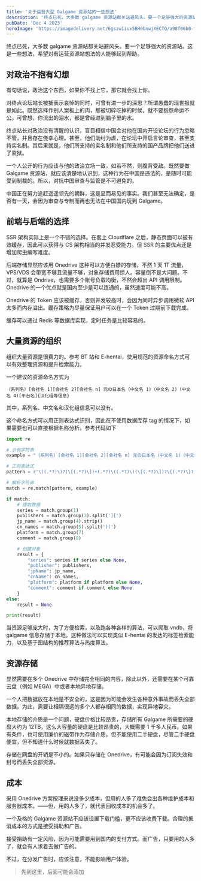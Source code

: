 ```yaml
---
title: '关于运营大型 Galgame 资源站的一些想法'
description: '终点已死，大多数 galgame 资源站都关站避风头。要一个足够强大的资源站。这是一些想法，希望对有运营资源站想法的人能够起到帮助。'
pubDate: 'Dec 4 2023'
heroImage: 'https://imagedelivery.net/6gszw1iux5BH0bnwjXECTQ/a98f06b0-f3f7-4aea-4af7-53f216e43300/small'
---
```


终点已死，大多数 galgame 资源站都关站避风头。要一个足够强大的资源站。这是一些想法，希望对有运营资源站想法的人能够起到帮助。

## 对政治不抱有幻想

有句话说，政治这个东西，如果你不找上它，那它就会找上你。

对终点论坛站长被捕表示哀悼的同时，可曾有进一步的深思？所谓愚蠢的现世报就是如此。既然选择作别人案板上的肉，那被切碎吃掉的时候，就不要抱怨命运不公。可曾想，你流出的泪水，都是曾经进到脑子里的水。

终点站长对政治没有清醒的认识，盲目相信中国会对他在国内开设论坛的行为忽略不管，并且存在侥幸心理。甚至，他们助纣为虐，在论坛中开启言论审查，甚至支持实名制。其后果就是，他们所支持的实名制和他们所支持的国产品牌把他们送进了监狱。

一个人公开的行为应该与他的政治立场一致，如若不然，则腹背受敌。既然要做 Galgame 资源站，就应该清楚地认识到，这种行为在中国是违法的，是随时可能受到制裁的。所以，对抗中国审查与监管是不可避免的。

中国正在努力追赶遥遥领先的朝鲜，这是显而易见的事实。我们甚至无法确定，是否有一天，会因为审查与专制而再也无法在中国国内玩到 Galgame。

## 前端与后端的选择

SSR 架构实际上是一个不错的选择。在套上 Cloudflare 之后，静态页面可以被有效缓存，因此可以获得与 CS 架构相当的并发忍受能力。但 SSR 的主要优点还是增加爬虫编写难度。

后端存储显然应该用 Onedrive 这种可以方便白嫖的存储，不然 1 天 1T 流量，VPS/VDS 会带宽不够且流量不够，对象存储费用惊人。容量倒不是大问题。不过，就算是 Ondrive，也需要多个账号负载均衡，不然会超出 API 调用限制。Onedrive 的一个优点就是国内至少是可以连通的，虽然速度可能不高。

Onedrive 的 Token 应该被缓存，否则并发较高时，会因为同时异步调用微软 API 太多而内存溢出。缓存策略为尽量保证用户可以在一个 Token 过期前下载完成。

缓存可以通过 Redis 等数据库实现，定时任务是比较容易的。

## 大量资源的组织

组织大量资源是很费力的。参考 BT 站和 E-hentai，使用规范的资源命名方式可以有效整理资源和提升检索能力。

一个建议的资源命名方式为

`（系列名）[会社名 1][会社名 2][会社名 n] 元の日本名（中文名 1)（中文名 2)（中文名 4)[平台名]{汉化组等信息}`

其中，系列名、中文名和汉化组信息可以没有。

这个命名方式可以用正则表达式识别，因此在不使用数据库存 tag 的情况下，如果需要也可以直接根据名称分析。参考代码如下

```python
import re

# 示例字符串
example = "（系列名）[会社名 1][会社名 2][会社名 n] 元の日本名（中文名 1)（中文名 2)（中文名 4)[平台名]{汉化组等信息}"

# 正则表达式
pattern = r'\((.*?)\)?(\[(.*?)\])+(.*?)\((.*?)\)(\[(.*?)\])?\{(.*?)\}?'

# 解析字符串
match = re.match(pattern, example)

if match:
    # 提取数据
    series = match.group(1)
    publishers = match.group(3).split('][')
    jp_name = match.group(4).strip()
    cn_names = match.group(5).split(')(')
    platform = match.group(7)
    comment = match.group(8)

    # 创建对象
    result = {
        "series": series if series else None,
        "publisher": publishers,
        "jpName": jp_name,
        "cnName": cn_names,
        "platform": platform if platform else None,
        "comment": comment if comment else None
    }
else:
    result = None

print(result)
```

当资源足够庞大时，为了方便检索，以及跑各种各样的算法，可以爬取 vndb，将 galgame 信息存储于本地。这种做法可以实现类似 E-hentai 的发达的标签检索能力，以及基于图结构的推荐算法与热度算法。

## 资源存储

显然需要在多个 Onedrive 中存储完全相同的内容，除此以外，还需要在某个可靠云盘（例如 MEGA）中或者本地异地存储。

一个人把数据放在本地是不安全的，这是因为可能会发生各种意外事故而丢失全部数据。为此，需要让相隔很远的多个人都存相同的数据，实现异地容灾。

本地存储的介质是一个问题，硬盘价格比较昂贵，存储所有 Galgame 所需要的硬盘大约为 12TB，这么大容量的硬盘是比较昂贵的，大概需要 1 千多人民币。如果有条件，也可使用廉价的磁带作为存储介质。但不能使用二手硬盘，尽管二手硬盘便宜，但不知道什么时候就数据丢失了。

存储在网盘的开销是不小的。如果只存储在 Onedrive，有可能会因为订阅失效和封号而丢失全部资源。

## 成本

采用 Onedrive 方案按理来说没多少成本，但用的人多了难免会出各种维护成本和服务器成本。——但，用的人多了，就代表回收成本的机会多了。

一个及格的 Galgame 资源站不应该设置下载门槛，更不应该收费下载。合理的抵消成本的方式是接受捐助和广告。

接受捐助有一定风险，因为可能需要用到国内的支付方式。而广告，只要用的人多了，就会有人求着去做广告的。

不过，在分发广告时，应该注意，不能影响用户体验。

> 先到这里，后面可能会添加